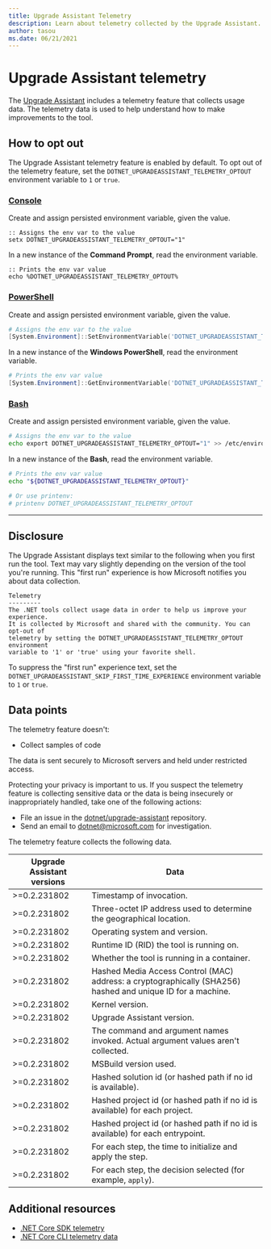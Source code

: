 ```yaml
---
title: Upgrade Assistant Telemetry
description: Learn about telemetry collected by the Upgrade Assistant.
author: tasou
ms.date: 06/21/2021
---
```

# Upgrade Assistant telemetry

The [Upgrade Assistant](./upgrade-assistant-overview.md) includes a telemetry feature that collects usage data. The telemetry data is used to help understand how to make improvements to the tool.

## How to opt out

The Upgrade Assistant telemetry feature is enabled by default. To opt out of the telemetry feature, set the `DOTNET_UPGRADEASSISTANT_TELEMETRY_OPTOUT` environment variable to `1` or `true`.

### [Console](#tab/console)

Create and assign persisted environment variable, given the value.

```console
:: Assigns the env var to the value
setx DOTNET_UPGRADEASSISTANT_TELEMETRY_OPTOUT="1"
```

In a new instance of the **Command Prompt**, read the environment variable.

```console
:: Prints the env var value
echo %DOTNET_UPGRADEASSISTANT_TELEMETRY_OPTOUT%
```

### [PowerShell](#tab/powershell)

Create and assign persisted environment variable, given the value.

```powershell
# Assigns the env var to the value
[System.Environment]::SetEnvironmentVariable('DOTNET_UPGRADEASSISTANT_TELEMETRY_OPTOUT', '1', 'User')
```

In a new instance of the **Windows PowerShell**, read the environment variable.

```powershell
# Prints the env var value
[System.Environment]::GetEnvironmentVariable('DOTNET_UPGRADEASSISTANT_TELEMETRY_OPTOUT')
```

### [Bash](#tab/bash)

Create and assign persisted environment variable, given the value.

```Bash
# Assigns the env var to the value
echo export DOTNET_UPGRADEASSISTANT_TELEMETRY_OPTOUT="1" >> /etc/environment && source /etc/environment
```

In a new instance of the **Bash**, read the environment variable.

```Bash
# Prints the env var value
echo "${DOTNET_UPGRADEASSISTANT_TELEMETRY_OPTOUT}"

# Or use printenv:
# printenv DOTNET_UPGRADEASSISTANT_TELEMETRY_OPTOUT
```

---

## Disclosure

The Upgrade Assistant displays text similar to the following when you first run the tool. Text may vary slightly depending on the version of the tool you're running. This "first run" experience is how Microsoft notifies you about data collection.

```console
Telemetry
---------
The .NET tools collect usage data in order to help us improve your experience.
It is collected by Microsoft and shared with the community. You can opt-out of
telemetry by setting the DOTNET_UPGRADEASSISTANT_TELEMETRY_OPTOUT environment
variable to '1' or 'true' using your favorite shell.
```

To suppress the "first run" experience text, set the `DOTNET_UPGRADEASSISTANT_SKIP_FIRST_TIME_EXPERIENCE` environment variable to `1` or `true`.

## Data points

The telemetry feature doesn't:

* Collect samples of code

The data is sent securely to Microsoft servers and held under restricted access.

Protecting your privacy is important to us. If you suspect the telemetry feature is collecting sensitive data or the data is being insecurely or inappropriately handled, take one of the following actions:

* File an issue in the [dotnet/upgrade-assistant](https://github.com/dotnet/upgrade-assistant/issues) repository.
* Send an email to [dotnet@microsoft.com](mailto:dotnet@microsoft.com) for investigation.

The telemetry feature collects the following data.

| Upgrade Assistant versions | Data                                                                                                        |
| -------------------------- | ----------------------------------------------------------------------------------------------------------- |
| >=0.2.231802               | Timestamp of invocation.                                                                                    |
| >=0.2.231802               | Three-octet IP address used to determine the geographical location.                                         |
| >=0.2.231802               | Operating system and version.                                                                               |
| >=0.2.231802               | Runtime ID (RID) the tool is running on.                                                                    |
| >=0.2.231802               | Whether the tool is running in a container.                                                                 |
| >=0.2.231802               | Hashed Media Access Control (MAC) address: a cryptographically (SHA256) hashed and unique ID for a machine. |
| >=0.2.231802               | Kernel version.                                                                                             |
| >=0.2.231802               | Upgrade Assistant version.                                                                                  |
| >=0.2.231802               | The command and argument names invoked. Actual argument values aren't collected.                            |
| >=0.2.231802               | MSBuild version used.                                                                                       |
| >=0.2.231802               | Hashed solution id (or hashed path if no id is available).                                                  |
| >=0.2.231802               | Hashed project id (or hashed path if no id is available) for each project.                                  |
| >=0.2.231802               | Hashed project id (or hashed path if no id is available) for each entrypoint.                               |
| >=0.2.231802               | For each step, the time to initialize and apply the step.                                                   |
| >=0.2.231802               | For each step, the decision selected (for example, `apply`).                                            |

## Additional resources

* [.NET Core SDK telemetry](../tools/telemetry.md)
* [.NET Core CLI telemetry data](https://dotnet.microsoft.com/platform/telemetry)
